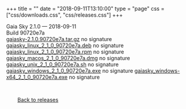 +++
title = ""
date = "2018-09-11T13:10:00"
type = "page"
css = ["css/downloads.css", "css/releases.css"]
+++

<div class="download-container">
<div id="download-title">
<i class="fa-solid fa-tag"></i>
Gaia Sky <span class="downloads-version">2.1.0</span> — <i class="fa-solid fa-clock"></i>
<time class="downloads-releasedate" datetime="2018-09-11T13:10:00" title="Published: 2018-09-11T13:10:00">2018-09-11</time></div>
<div class="downloads-build">Build 90720e7a</div>
<div class="download-section">
<a href="https://gaia.ari.uni-heidelberg.de/gaiasky/releases/2.1.0.90720e7a/gaiasky-2.1.0.90720e7a.tar.gz" class="download-button">gaiasky-2.1.0.90720e7a.tar.gz</a>
<span class="signature">no signature</span>
<a href="https://gaia.ari.uni-heidelberg.de/gaiasky/releases/2.1.0.90720e7a/gaiasky_linux_2_1_0_90720e7a.deb" class="download-button">gaiasky_linux_2_1_0_90720e7a.deb</a>
<span class="signature">no signature</span>
<a href="https://gaia.ari.uni-heidelberg.de/gaiasky/releases/2.1.0.90720e7a/gaiasky_linux_2_1_0_90720e7a.rpm" class="download-button">gaiasky_linux_2_1_0_90720e7a.rpm</a>
<span class="signature">no signature</span>
<a href="https://gaia.ari.uni-heidelberg.de/gaiasky/releases/2.1.0.90720e7a/gaiasky_macos_2_1_0_90720e7a.dmg" class="download-button">gaiasky_macos_2_1_0_90720e7a.dmg</a>
<span class="signature">no signature</span>
<a href="https://gaia.ari.uni-heidelberg.de/gaiasky/releases/2.1.0.90720e7a/gaiasky_unix_2_1_0_90720e7a.sh" class="download-button">gaiasky_unix_2_1_0_90720e7a.sh</a>
<span class="signature">no signature</span>
<a href="https://gaia.ari.uni-heidelberg.de/gaiasky/releases/2.1.0.90720e7a/gaiasky_windows_2_1_0_90720e7a.exe" class="download-button">gaiasky_windows_2_1_0_90720e7a.exe</a>
<span class="signature">no signature</span>
<a href="https://gaia.ari.uni-heidelberg.de/gaiasky/releases/2.1.0.90720e7a/gaiasky_windows-x64_2_1_0_90720e7a.exe" class="download-button">gaiasky_windows-x64_2_1_0_90720e7a.exe</a>
<span class="signature">no signature</span>
</div>
</div>

<p class="center-text" style="padding: 30px;">
<i class="fa-solid fa-circle-arrow-left"></i> <a href="/downloads/releases">Back to releases</a>
</p>
